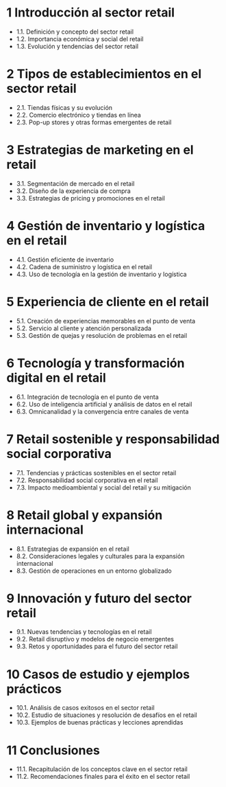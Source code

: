 # 1 Introducción al sector retail
- 1.1. Definición y concepto del sector retail
- 1.2. Importancia económica y social del retail
- 1.3. Evolución y tendencias del sector retail

# 2 Tipos de establecimientos en el sector retail
- 2.1. Tiendas físicas y su evolución
- 2.2. Comercio electrónico y tiendas en línea
- 2.3. Pop-up stores y otras formas emergentes de retail

# 3 Estrategias de marketing en el retail
- 3.1. Segmentación de mercado en el retail
- 3.2. Diseño de la experiencia de compra
- 3.3. Estrategias de pricing y promociones en el retail

# 4 Gestión de inventario y logística en el retail
- 4.1. Gestión eficiente de inventario
- 4.2. Cadena de suministro y logística en el retail
- 4.3. Uso de tecnología en la gestión de inventario y logística

# 5 Experiencia de cliente en el retail
- 5.1. Creación de experiencias memorables en el punto de venta
- 5.2. Servicio al cliente y atención personalizada
- 5.3. Gestión de quejas y resolución de problemas en el retail

# 6 Tecnología y transformación digital en el retail
- 6.1. Integración de tecnología en el punto de venta
- 6.2. Uso de inteligencia artificial y análisis de datos en el retail
- 6.3. Omnicanalidad y la convergencia entre canales de venta

# 7 Retail sostenible y responsabilidad social corporativa
- 7.1. Tendencias y prácticas sostenibles en el sector retail
- 7.2. Responsabilidad social corporativa en el retail
- 7.3. Impacto medioambiental y social del retail y su mitigación

# 8 Retail global y expansión internacional
- 8.1. Estrategias de expansión en el retail
- 8.2. Consideraciones legales y culturales para la expansión internacional
- 8.3. Gestión de operaciones en un entorno globalizado

# 9 Innovación y futuro del sector retail
- 9.1. Nuevas tendencias y tecnologías en el retail
- 9.2. Retail disruptivo y modelos de negocio emergentes
- 9.3. Retos y oportunidades para el futuro del sector retail

# 10 Casos de estudio y ejemplos prácticos
-  10.1. Análisis de casos exitosos en el sector retail
-  10.2. Estudio de situaciones y resolución de desafíos en el retail
-  10.3. Ejemplos de buenas prácticas y lecciones aprendidas

# 11 Conclusiones
-  11.1. Recapitulación de los conceptos clave en el sector retail
-  11.2. Recomendaciones finales para el éxito en el sector retail
